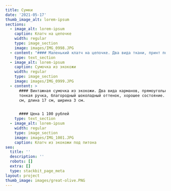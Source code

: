 ```yaml
---
title: Сумки
date: '2021-05-17'
thumb_image_alt: lorem-ipsum
sections:
  - image_alt: lorem-ipsum
    caption: Клатч на цепочке
    width: regular
    type: image_section
    image: images/IMG_0998.JPG
  - content: "#### Маленький клатч на цепочке. Два вида ткани, принт под зебру, оригинальная форма, внутри есть кармашек. Высота 10 см, длина 16 см, ширина 5,5 см.\_\n\n#### Цена 1 300 рублей\n"
    type: text_section
  - image_alt: lorem-ipsum
    caption: Сумочка из экокожи
    width: regular
    type: image_section
    image: images/IMG_0999.JPG
  - content: >
      #### Винтажная сумочка из экокожи. Два вида карманов, прямоугольная форма,
      тонкая ручка, благородный шоколадный оттенок, хорошее состояние. Высота 22
      см, длина 17 см, ширина 3 см.


      #### Цена 1 100 рублей
    type: text_section
  - image_alt: lorem-ipsum
    width: regular
    type: image_section
    image: images/IMG_1001.JPG
    caption: Клатч из экокожи под питона
seo:
  title: ''
  description: ''
  robots: []
  extra: []
  type: stackbit_page_meta
layout: project
thumb_image: images/great-olive.PNG
---
```

